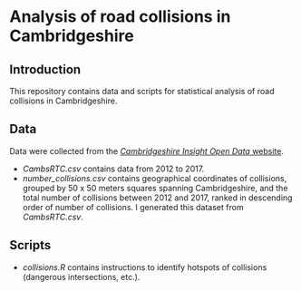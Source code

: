 # Analysis of road collisions in Cambridgeshire
## Introduction
This repository contains data and scripts for statistical analysis of road collisions in Cambridgeshire.

## Data
Data were collected from the [*Cambridgeshire Insight Open Data* website](http://opendata.cambridgeshireinsight.org.uk/dataset/road-traffic-collisions-location).
* *CambsRTC.csv* contains data from 2012 to 2017.
* *number_collisions.csv* contains geographical coordinates of collisions, grouped by 50 x 50 meters squares spanning Cambridgeshire, and the total number of collisions between 2012 and 2017, ranked in descending order of number of collisions. I generated this dataset from *CambsRTC.csv*.

## Scripts
* *collisions.R* contains instructions to identify hotspots of collisions (dangerous intersections, etc.).
